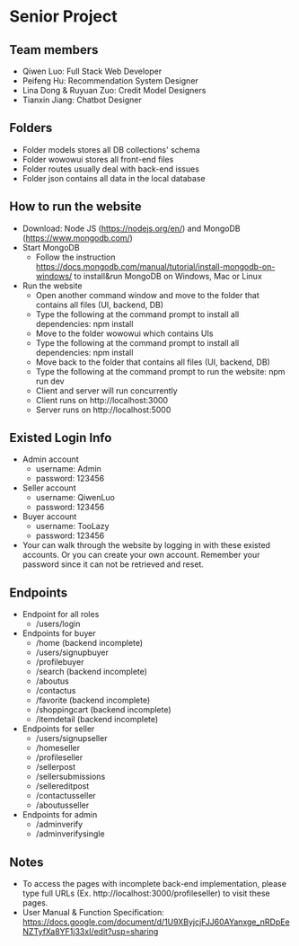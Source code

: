 # Senior Project

## Team members
- Qiwen Luo: Full Stack Web Developer
- Peifeng Hu: Recommendation System Designer
- Lina Dong & Ruyuan Zuo: Credit Model Designers
- Tianxin Jiang: Chatbot Designer

## Folders
- Folder models stores all DB collections' schema 
- Folder wowowui stores all front-end files
- Folder routes usually deal with back-end issues
- Folder json contains all data in the local database

## How to run the website
- Download: Node JS (https://nodejs.org/en/) and MongoDB (https://www.mongodb.com/)
- Start MongoDB
     - Follow the instruction https://docs.mongodb.com/manual/tutorial/install-mongodb-on-windows/ to install&run MongoDB on Windows, Mac or Linux
- Run the website
     - Open another command window and move to the folder that contains all files (UI, backend, DB)
     - Type the following at the command prompt to install all dependencies: npm install
     - Move to the folder wowowui which contains UIs
     - Type the following at the command prompt to install all dependencies: npm install
     - Move back to the folder that contains all files (UI, backend, DB)
     - Type the following at the command prompt to run the website: npm run dev 
     - Client and server will run concurrently
     - Client runs on http://localhost:3000
     - Server runs on http://localhost:5000
## Existed Login Info
- Admin account
     - username: Admin
     - password: 123456
- Seller account
     - username: QiwenLuo
     - password: 123456
- Buyer account
     - username: TooLazy
     - password: 123456
- Your can walk through the website by logging in with these existed accounts. Or you can create your own account. Remember your password since it can not be retrieved and reset.

## Endpoints
- Endpoint for all roles
     - /users/login
- Endpoints for buyer
     - /home (backend incomplete)
     - /users/signupbuyer
     - /profilebuyer
     - /search (backend incomplete)
     - /aboutus
     - /contactus
     - /favorite (backend incomplete)
     - /shoppingcart (backend incomplete)
     - /itemdetail (backend incomplete)
- Endpoints for seller
     - /users/signupseller
     - /homeseller
     - /profileseller
     - /sellerpost
     - /sellersubmissions
     - /sellereditpost
     - /contactusseller
     - /aboutusseller
- Endpoints for admin
     - /adminverify
     - /adminverifysingle

## Notes
- To access the pages with incomplete back-end implementation, please type full URLs (Ex. http://localhost:3000/profileseller) to visit these pages.
- User Manual & Function Specification: https://docs.google.com/document/d/1U9XByjcjFJJ60AYanxge_nRDpEeNZTyfXa8YF1j33xI/edit?usp=sharing
